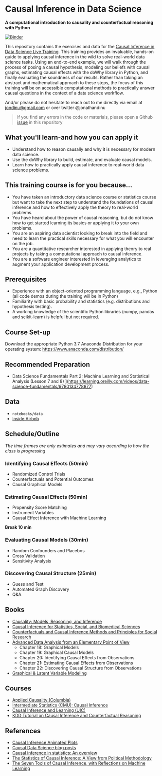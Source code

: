 # Causal Inference in Data Science
__A computational introduction to causality and counterfactual reasoning with Python__

[![Binder](https://mybinder.org/badge_logo.svg)](https://mybinder.org/v2/gh/hopelessoptimism/causality-for-the-uninitiated/master)

This repository contains the exercises and data for the [Causal Inference in Data Science Live Training](https://learning.oreilly.com/live-training/courses/causal-inference-in-data-science/0636920327097/). This training provides an invaluable, hands-on guide to applying causal inference in the wild to solve real-world data science tasks. Using an end-to-end example, we will walk through the process of posing a causal hypothesis, modeling our beliefs with causal graphs, estimating causal effects with the doWhy library in Python, and finally evaluating the soundness of our results. Rather than taking an abstract and mathematical approach to these steps, the focus of this training will be on accessible computational methods to practically answer causal questions in the context of a data science workflow.

And/or please do not hesitate to reach out to me directly via email at jondinu@gmail.com or over twitter @jonathandinu

> If you find any errors in the code or materials, please open a Github [issue](https://github.com/hopelessoptimism/causality-for-the-uninitiated/issues) in this repository

## What you'll learn-and how you can apply it
* Understand how to reason causally and why it is necessary for modern data science.
* Use the doWhy library to build, estimate, and evaluate causal models.
* Learn how to practically apply causal inference to real-world data science problems.

## This training course is for you because...
* You have taken an introductory data science course or statistics course but want to take the next step to understand the foundations of causal inference and how to effectively apply the theory to real-world problems.
* You have heard about the power of causal reasoning, but do not know how to get started learning its basics or applying it to your own problems.
* You are an aspiring data scientist looking to break into the field and need to learn the practical skills necessary for what you will encounter on the job.
* You are a quantitative researcher interested in applying theory to real projects by taking a computational approach to causal inference.
* You are a software engineer interested in leveraging analytics to augment your application development process.

## Prerequisites

* Experience with an object-oriented programming language, e.g., Python (all code demos during the training will be in Python)
* Familiarity with basic probability and statistics (e.g. distributions and hypothesis testing).
* A working knowledge of the scientific Python libraries (numpy, pandas and scikit-learn) is helpful but not required.

## Course Set-up

Download the appropriate Python 3.7 Anaconda Distribution for your operating system: https://www.anaconda.com/distribution/

## Recommended Preparation

* Data Science Fundamentals Part 2: Machine Learning and Statistical Analysis (Lesson 7 and 8) ](https://learning.oreilly.com/videos/data-science-fundamentals/9780134778877)

## Data

* `notebooks/data`
* [Inside Airbnb](http://insideairbnb.com/get-the-data.html)

## Schedule/Outline

_The time frames are only estimates and may vary according to how the class is progressing_

### Identifying Causal Effects (50min)

* Randomized Control Trials
* Counterfactuals and Potential Outcomes
* Causal Graphical Models

### Estimating Causal Effects (50min)

* Propensity Score Matching
* Instrument Variables
* Causal Effect Inference with Machine Learning

**Break 10 min**

### Evaluating Causal Models (30min)

* Random Confounders and Placebos
* Cross Validation
* Sensitivity Analysis

### Discovering Causal Structure (25min)

* Guess and Test
* Automated Graph Discovery
* Q&A

## Books

* [Causality: Models, Reasoning, and Inference](http://bayes.cs.ucla.edu/BOOK-2K/)
* [Causal Inference for Statistics, Social, and Biomedical Sciences](https://www.cambridge.org/core/books/causal-inference-for-statistics-social-and-biomedical-sciences/71126BE90C58F1A431FE9B2DD07938AB)
* [Counterfactuals and Causal Inference Methods and Principles for Social Research](https://www.cambridge.org/core/books/counterfactuals-and-causal-inference/5CC81E6DF63C5E5A8B88F79D45E1D1B7)
* [Advanced Data Analysis from an Elementary Point of View](https://www.stat.cmu.edu/~cshalizi/ADAfaEPoV/)
    * Chapter 18: Graphical Models
    * Chapter 19: Graphical Causal Models
    * Chapter 20: Identifying Causal Effects from Observations
    * Chapter 21: Estimating Causal Effects from Observations
    * Chapter 22: Discovering Causal Structure from Observations
* [Graphical & Latent Variable Modeling](https://m-clark.github.io/sem/)

## Courses

* [Applied Causality (Columbia)](http://www.cs.columbia.edu/~blei/seminar/2019-applied-causality/index.html)
* [Intermediate Statistics (CMU): Causal Inference](http://www.stat.cmu.edu/~larry/=stat705/Lecture17.pdf)
* [Causal Inference and Learning (UIC)](https://www.cs.uic.edu/~elena/courses/fall19/cs594cil.html)
* [KDD Tutorial on Causal Inference and Counterfactual Reasoning](https://causalinference.gitlab.io/kdd-tutorial/)

## References

* [Causal Inference Animated Plots](http://nickchk.com/causalgraphs.html)
* [Causal Data Science blog posts](https://medium.com/causal-data-science/causal-data-science-721ed63a4027)
* [Causal inference in statistics: An overview](https://ftp.cs.ucla.edu/pub/stat_ser/r350.pdf)
* [The Statistics of Causal Inference: A View from Political Methodology](http://lukekeele.com/wp-content/uploads/2016/03/causal.pdf)
* [The Seven Tools of Causal Inference, with Reflections on Machine Learning](https://cacm.acm.org/magazines/2019/3/234929-the-seven-tools-of-causal-inference-with-reflections-on-machine-learning/fulltext)
